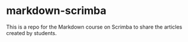 # markdown-scrimba
This is a repo for the Markdown course on Scrimba to share the articles created by students.
